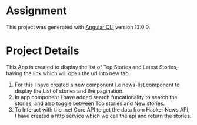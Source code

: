 # Assignment

This project was generated with [Angular CLI](https://github.com/angular/angular-cli) version 13.0.0.

# Project Details
This App is created to display the list of Top Stories and Latest Stories, having the link which will open the url into new tab.

1. For this I have created a new component i.e news-list.component to display the List of stories and the pagination.
2. In app.component I have added search funcationality to search the stories, and also toggle between Top stories and New stories.
3. To Interact with the .net Core API to get the data from Hacker News API, I have created a http service which we call the api and return the stories.



 
